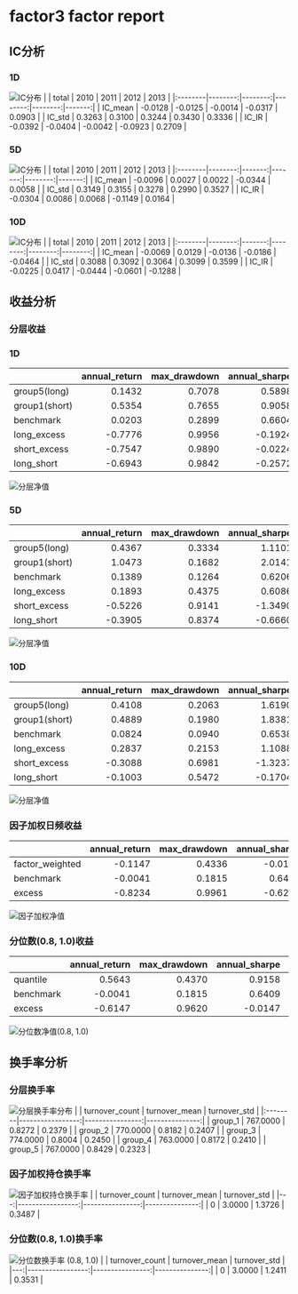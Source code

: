# factor3 factor report
## IC分析
### 1D
![IC分布](IC/factor3_1D.png)
|         |   total |    2010 |    2011 |    2012 |   2013 |
|:--------|--------:|--------:|--------:|--------:|-------:|
| IC_mean | -0.0128 | -0.0125 | -0.0014 | -0.0317 | 0.0903 |
| IC_std  |  0.3263 |  0.3100 |  0.3244 |  0.3430 | 0.3336 |
| IC_IR   | -0.0392 | -0.0404 | -0.0042 | -0.0923 | 0.2709 |

### 5D
![IC分布](IC/factor3_5D.png)
|         |   total |   2010 |   2011 |    2012 |   2013 |
|:--------|--------:|-------:|-------:|--------:|-------:|
| IC_mean | -0.0096 | 0.0027 | 0.0022 | -0.0344 | 0.0058 |
| IC_std  |  0.3149 | 0.3155 | 0.3278 |  0.2990 | 0.3527 |
| IC_IR   | -0.0304 | 0.0086 | 0.0068 | -0.1149 | 0.0164 |

### 10D
![IC分布](IC/factor3_10D.png)
|         |   total |   2010 |    2011 |    2012 |    2013 |
|:--------|--------:|-------:|--------:|--------:|--------:|
| IC_mean | -0.0069 | 0.0129 | -0.0136 | -0.0186 | -0.0464 |
| IC_std  |  0.3088 | 0.3092 |  0.3064 |  0.3099 |  0.3599 |
| IC_IR   | -0.0225 | 0.0417 | -0.0444 | -0.0601 | -0.1288 |

## 收益分析
### 分层收益
### 1D
|               |   annual_return |   max_drawdown |   annual_sharpe |   annual_calmar |   win_rate |   avg_win_return |   avg_loss_return |   profit_loss_ratio |   annual_volatility |   annual_downside_deviation |   annual_sortino |
|:--------------|----------------:|---------------:|----------------:|----------------:|-----------:|-----------------:|------------------:|--------------------:|--------------------:|----------------------------:|-----------------:|
| group5(long)  |          0.1432 |         0.7078 |          0.5898 |          3.2130 |     0.4918 |           0.0436 |           -0.0378 |              1.1524 |              0.9450 |                      0.5095 |           1.0938 |
| group1(short) |          0.5354 |         0.7655 |          0.9058 |         11.1029 |     0.5095 |           0.0449 |           -0.0395 |              1.1388 |              0.9852 |                      0.5879 |           1.5178 |
| benchmark     |          0.0203 |         0.2899 |          0.6604 |          1.1093 |     0.4930 |           0.0708 |           -0.0622 |              1.1392 |              1.2968 |                      0.7104 |           1.2055 |
| long_excess   |         -0.7776 |         0.9956 |         -0.1924 |        -12.3990 |     0.4994 |           0.0752 |           -0.0774 |              0.9718 |              1.5546 |                      0.9175 |          -0.3260 |
| short_excess  |         -0.7547 |         0.9890 |         -0.0224 |        -12.1137 |     0.5120 |           0.0763 |           -0.0804 |              0.9495 |              1.5981 |                      1.1052 |          -0.0324 |
| long_short    |         -0.6943 |         0.9842 |         -0.2572 |        -11.1977 |     0.4981 |           0.0566 |           -0.0588 |              0.9622 |              1.3025 |                      0.8559 |          -0.3914 |

![分层净值](net_value/factor3_1D.png)
### 5D
|               |   annual_return |   max_drawdown |   annual_sharpe |   annual_calmar |   win_rate |   avg_win_return |   avg_loss_return |   profit_loss_ratio |   annual_volatility |   annual_downside_deviation |   annual_sortino |
|:--------------|----------------:|---------------:|----------------:|----------------:|-----------:|-----------------:|------------------:|--------------------:|--------------------:|----------------------------:|-----------------:|
| group5(long)  |          0.4367 |         0.3334 |          1.1101 |         20.7934 |     0.5108 |           0.0205 |           -0.0178 |              1.1500 |              0.3968 |                      0.2203 |           2.0000 |
| group1(short) |          1.0473 |         0.1682 |          2.0141 |         98.8502 |     0.5490 |           0.0199 |           -0.0173 |              1.1534 |              0.3943 |                      0.2086 |           3.8079 |
| benchmark     |          0.1389 |         0.1264 |          0.6206 |         17.4538 |     0.4879 |           0.0145 |           -0.0125 |              1.1570 |              0.2667 |                      0.1409 |           1.1748 |
| long_excess   |          0.1893 |         0.4375 |          0.6086 |          6.8682 |     0.4981 |           0.0234 |           -0.0211 |              1.1116 |              0.4518 |                      0.2642 |           1.0407 |
| short_excess  |         -0.5226 |         0.9141 |         -1.3490 |         -9.0748 |     0.4866 |           0.0210 |           -0.0248 |              0.8479 |              0.4660 |                      0.3210 |          -1.9583 |
| long_short    |         -0.3905 |         0.8374 |         -0.6660 |         -7.4026 |     0.4777 |           0.0258 |           -0.0263 |              0.9815 |              0.5310 |                      0.3323 |          -1.0642 |

![分层净值](net_value/factor3_5D.png)
### 10D
|               |   annual_return |   max_drawdown |   annual_sharpe |   annual_calmar |   win_rate |   avg_win_return |   avg_loss_return |   profit_loss_ratio |   annual_volatility |   annual_downside_deviation |   annual_sortino |
|:--------------|----------------:|---------------:|----------------:|----------------:|-----------:|-----------------:|------------------:|--------------------:|--------------------:|----------------------------:|-----------------:|
| group5(long)  |          0.4108 |         0.2063 |          1.6190 |         31.6088 |     0.5115 |           0.0119 |           -0.0095 |              1.2588 |              0.2287 |                      0.1252 |           2.9572 |
| group1(short) |          0.4889 |         0.1980 |          1.8381 |         39.1939 |     0.5256 |           0.0120 |           -0.0098 |              1.2304 |              0.2311 |                      0.1239 |           3.4300 |
| benchmark     |          0.0824 |         0.0940 |          0.6538 |         13.9123 |     0.4987 |           0.0074 |           -0.0066 |              1.1112 |              0.1350 |                      0.0720 |           1.2255 |
| long_excess   |          0.2837 |         0.2153 |          1.1088 |         20.9192 |     0.5103 |           0.0132 |           -0.0115 |              1.1508 |              0.2544 |                      0.1417 |           1.9908 |
| short_excess  |         -0.3088 |         0.6981 |         -1.3237 |         -7.0216 |     0.4821 |           0.0114 |           -0.0132 |              0.8642 |              0.2543 |                      0.1772 |          -1.8996 |
| long_short    |         -0.1003 |         0.5472 |         -0.1704 |         -2.9106 |     0.4949 |           0.0153 |           -0.0154 |              0.9924 |              0.3201 |                      0.2042 |          -0.2670 |

![分层净值](net_value/factor3_10D.png)
### 因子加权日频收益
|                 |   annual_return |   max_drawdown |   annual_sharpe |   annual_calmar |   win_rate |   avg_win_return |   avg_loss_return |   profit_loss_ratio |   annual_volatility |   annual_downside_deviation |   annual_sortino |
|:----------------|----------------:|---------------:|----------------:|----------------:|-----------:|-----------------:|------------------:|--------------------:|--------------------:|----------------------------:|-----------------:|
| factor_weighted |         -0.1147 |         0.4336 |         -0.0110 |         -4.1999 |     0.4766 |           0.0231 |           -0.0211 |              1.0960 |              0.4860 |                      0.3213 |          -0.0166 |
| benchmark       |         -0.0041 |         0.1815 |          0.6409 |         -0.3591 |     0.4944 |           0.0704 |           -0.0623 |              1.1297 |              1.2946 |                      0.7106 |           1.1677 |
| excess          |         -0.8234 |         0.9961 |         -0.6292 |        -13.1226 |     0.4994 |           0.0645 |           -0.0709 |              0.9089 |              1.3271 |                      0.8037 |          -1.0390 |

![因子加权净值](net_value/factor3_factor_weighted.png)
### 分位数(0.8, 1.0)收益
|           |   annual_return |   max_drawdown |   annual_sharpe |   annual_calmar |   win_rate |   avg_win_return |   avg_loss_return |   profit_loss_ratio |   annual_volatility |   annual_downside_deviation |   annual_sortino |
|:----------|----------------:|---------------:|----------------:|----------------:|-----------:|-----------------:|------------------:|--------------------:|--------------------:|----------------------------:|-----------------:|
| quantile  |          0.5643 |         0.4370 |          0.9158 |         20.4994 |     0.4766 |           0.0405 |           -0.0301 |              1.3448 |              0.8828 |                      0.4676 |           1.7288 |
| benchmark |         -0.0041 |         0.1815 |          0.6409 |         -0.3591 |     0.4944 |           0.0704 |           -0.0623 |              1.1297 |              1.2946 |                      0.7106 |           1.1677 |
| excess    |         -0.6147 |         0.9620 |         -0.0147 |        -10.1433 |     0.5006 |           0.0666 |           -0.0670 |              0.9951 |              1.3800 |                      0.7644 |          -0.0265 |

![分位数净值(0.8, 1.0)](net_value/factor3_quantile.png)
## 换手率分析
### 分层换手率
![分层换手率分布](turnover/factor3_group.png)
|         |   turnover_count |   turnover_mean |   turnover_std |
|:--------|-----------------:|----------------:|---------------:|
| group_1 |         767.0000 |          0.8272 |         0.2379 |
| group_2 |         770.0000 |          0.8182 |         0.2407 |
| group_3 |         774.0000 |          0.8004 |         0.2450 |
| group_4 |         763.0000 |          0.8172 |         0.2410 |
| group_5 |         767.0000 |          0.8429 |         0.2323 |

### 因子加权持仓换手率
![因子加权持仓换手率](turnover/factor3_factor_weighted.png)
|    |   turnover_count |   turnover_mean |   turnover_std |
|---:|-----------------:|----------------:|---------------:|
|  0 |           3.0000 |          1.3726 |         0.3487 |

### 分位数(0.8, 1.0)换手率
![分位数换手率 (0.8, 1.0)](turnover/factor3_quantile.png)
|    |   turnover_count |   turnover_mean |   turnover_std |
|---:|-----------------:|----------------:|---------------:|
|  0 |           3.0000 |          1.2411 |         0.3531 |


